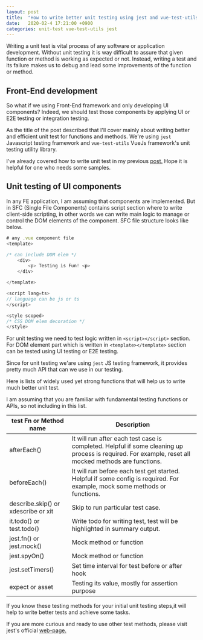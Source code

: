 ```yaml
---
layout: post
title:  "How to write better unit testing using jest and vue-test-utils?"
date:   2020-02-4 17:21:00 +0900
categories: unit-test vue-test-utils jest
---
```


Writing a unit test is vital process of any software or application development. Without unit testing it is way difficult to assure that given function or method is working as expected or not. Instead, writing a test and its failure  makes us to debug and lead some improvements of the function or method.

## Front-End development
So what if we using Front-End framework and only developing UI components? Indeed, we should test those components by applying UI or E2E testing or integration testing. 

As the title of the post described that I'll cover mainly about writing better and efficient unit test for functions and methods. We're using `jest` Javascript testing framework and `vue-test-utils` VueJs framework's unit testing utility library.

I've already covered how to write unit test in my previous [post.](2020-01-27-write-unit-test-ts.md) Hope it is helpful for one who needs some samples.

## Unit testing of UI components

In any FE application, I am assuming that components are implemented. But in SFC (Single File Components) contains script section where to write client-side scripting, in other words we can write main logic to manage or control the DOM elements of the component. SFC file structure looks like below.

```ts
# any .vue component file
<template>

/* can include DOM elem */
    <div>
        <p> Testing is Fun! <p>
    </div>

</template>

<script lang=ts>
// language can be js or ts
</script>

<style scoped>
/* CSS DOM elem decoration */
</style>

```

For unit testing we need to test logic written in `<script></script>` section. For DOM element part which is written in `<template></template>` section can be tested using UI testing or E2E testing.

Since for unit testing we'are using `jest` JS testing framework, it provides pretty much API that can we use in our testing.

Here is lists of widely used yet strong functions that will help us to write much better unit test.

I am assuming that you are familiar with  fundamental testing functions or APIs, so not including in this list.

| test Fn or Method name              | Description                                                                                                                                          |
| ----------------------------------- | ---------------------------------------------------------------------------------------------------------------------------------------------------- |
| afterEach()                         | It will run after each test case is completed. Helpful if some cleaning up process is required. For example, reset all mocked methods are functions. |
| beforeEach()                        | It will run before each test get started. Helpful if some config is required. For example, mock some methods or functions.                           |
| describe.skip() or xdescribe or xit | Skip to run particular test case.                                                                                                                    |
| it.todo() or test.todo()            | Write todo for writing test, test will be highlighted in summary output.                                                                             |
| jest.fn() or jest.mock()            | Mock method or function                                                                                                                              |
| jest.spyOn()                        | Mock method or function                                                                                                                              |
| jest.setTimers()                    | Set time interval for test before or after hook                                                                                                      |
| expect or asset                     | Testing its value, mostly for assertion purpose                                                                                                      |

If you know these testing methods for your initial unit testing steps,it will help to write better tests and achieve some tasks.

If you are more curious and ready to use other test methods, please visit jest's official [web-page.](https://jestjs.io/docs/)
